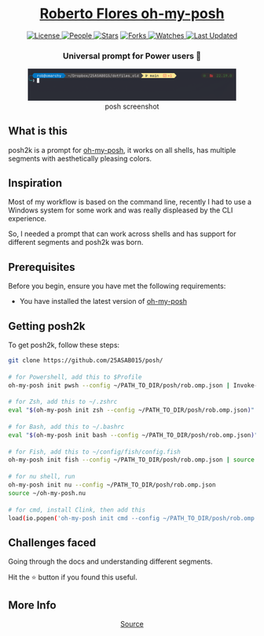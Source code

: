 <div align = "center">

<h1><a href="https://25ASAB015.github.io/posh">Roberto Flores oh-my-posh</a></h1>

<a href="https://github.com/25ASAB015/posh/blob/main/LICENSE">
<img alt="License" src="https://img.shields.io/github/license/25ASAB015/posh2k?style=flat&color=eee&label="> </a>

<a href="https://github.com/25ASAB015/posh/graphs/contributors">
<img alt="People" src="https://img.shields.io/github/contributors/25ASAB015/posh2k?style=flat&color=ffaaf2&label=People"> </a>

<a href="https://github.com/25ASAB015/posh/stargazers">
<img alt="Stars" src="https://img.shields.io/github/stars/25ASAB015/posh2k?style=flat&color=98c379&label=Stars"></a>

<a href="https://github.com/25ASAB015/posh/network/members">
<img alt="Forks" src="https://img.shields.io/github/forks/25ASAB015/posh2k?style=flat&color=66a8e0&label=Forks"> </a>

<a href="https://github.com/25ASAB015/posh/watchers">
<img alt="Watches" src="https://img.shields.io/github/watchers/25ASAB015/posh2k?style=flat&color=f5d08b&label=Watches"> </a>

<a href="https://github.com/25ASAB015/posh/pulse">
<img alt="Last Updated" src="https://img.shields.io/github/last-commit/25ASAB015/posh2k?style=flat&color=e06c75&label="> </a>

<h3>Universal prompt for Power users 💪</h3>

<figure>
  <img src= "images/screenshot.png" alt="posh Demo">
  <br/>
  <figcaption>posh screenshot</figcaption>
</figure>

</div>

## What is this

posh2k is a prompt for [oh-my-posh](https://ohmyposh.dev/), it works on all shells, has multiple segments with aesthetically pleasing colors.

## Inspiration

Most of my workflow is based on the command line, recently I had to use a Windows system for some work and was really displeased by the CLI experience.

So, I needed a prompt that can work across shells and has support for different segments and posh2k was born.

## Prerequisites

Before you begin, ensure you have met the following requirements:

- You have installed the latest version of [oh-my-posh](https://ohmyposh.dev/docs/installation/linux)

## Getting posh2k

To get posh2k, follow these steps:

```bash
git clone https://github.com/25ASAB015/posh/

# for Powershell, add this to $Profile
oh-my-posh init pwsh --config ~/PATH_TO_DIR/posh/rob.omp.json | Invoke-Expression

# for Zsh, add this to ~/.zshrc
eval "$(oh-my-posh init zsh --config ~/PATH_TO_DIR/posh/rob.omp.json)"

# for Bash, add this to ~/.bashrc
eval "$(oh-my-posh init bash --config ~/PATH_TO_DIR/posh/rob.omp.json)"

# for Fish, add this to ~/config/fish/config.fish
oh-my-posh init fish --config ~/PATH_TO_DIR/posh/rob.omp.json | source

# for nu shell, run
oh-my-posh init nu --config ~/PATH_TO_DIR/posh/rob.omp.json
source ~/oh-my-posh.nu

# for cmd, install Clink, then add this
load(io.popen('oh-my-posh init cmd --config ~/PATH_TO_DIR/posh/rob.omp.json'):read("*a"))()

```

## Challenges faced

Going through the docs and understanding different segments.

Hit the ⭐ button if you found this useful.

## More Info

<div align="center">

<a href="https://github.com/25ASAB015/posh">Source</a> 

</div>
